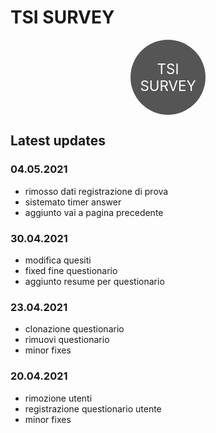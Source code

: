 # TSI SURVEY

<div style="display:flex;align-items:center;text-align:center;align-content:center;width:120px;height:120px;border-radius:999rem;background-color:#555;color:#fff;margin:0 auto;">
<div style="flex:1 1 0;font-size:1.4rem;">TSI SURVEY</div>
</div>

## Latest updates  

### 04.05.2021
- rimosso dati registrazione di prova
- sistemato timer answer
- aggiunto vai a pagina precedente

### 30.04.2021
- modifica quesiti
- fixed fine questionario
- aggiunto resume per questionario

### 23.04.2021
- clonazione questionario
- rimuovi questionario
- minor fixes

### 20.04.2021
- rimozione utenti
- registrazione questionario utente
- minor fixes

